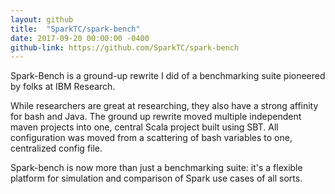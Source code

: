 ```yaml
---
layout: github
title:  "SparkTC/spark-bench"
date: 2017-09-20 00:00:00 -0400
github-link: https://github.com/SparkTC/spark-bench
---
```


Spark-Bench is a ground-up rewrite I did of a benchmarking suite pioneered by folks at IBM Research.

While researchers are great at researching, they also have a strong affinity for bash and Java.
The ground up rewrite moved multiple independent maven projects into one, central Scala project built using SBT.
All configuration was moved from a scattering of bash variables to one, centralized config file.

Spark-bench is now more than just a benchmarking suite: it's a flexible platform for simulation and comparison of Spark use cases of all sorts.
